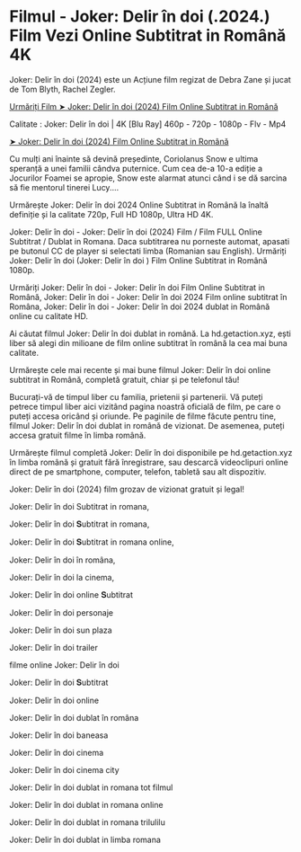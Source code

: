 # Filmul - Joker: Delir în doi (.2024.) Film Vezi Online Subtitrat in Română 4K

Joker: Delir în doi (2024) este un Acțiune film regizat de Debra Zane și jucat de Tom Blyth, Rachel Zegler.

[Urmăriți Film ➤ Joker: Delir în doi (2024) Film Online Subtitrat in Română](https://bit.ly/40bqSmw)

Calitate : Joker: Delir în doi | 4K [Blu Ray] 460p - 720p - 1080p - Flv - Mp4

[➤ Joker: Delir în doi (2024) Film Online Subtitrat in Română](https://bit.ly/40bqSmw)

Cu mulți ani înainte să devină președinte, Coriolanus Snow e ultima speranță a unei familii cândva puternice. Cum cea de-a 10-a ediție a Jocurilor Foamei se apropie, Snow este alarmat atunci când i se dă sarcina să fie mentorul tinerei Lucy....

Urmărește Joker: Delir în doi 2024 Online Subtitrat in Română la înaltă definiție și la calitate 720p, Full HD 1080p, Ultra HD 4K.

Joker: Delir în doi - Joker: Delir în doi (2024) Film / Film FULL Online Subtitrat / Dublat in Romana. Daca subtitrarea nu porneste automat, apasati pe butonul CC de player si selectati limba (Romanian sau English). Urmăriți Joker: Delir în doi (Joker: Delir în doi ) Film Online Subtitrat in Română 1080p.

Urmăriți Joker: Delir în doi - Joker: Delir în doi Film Online Subtitrat in Română, Joker: Delir în doi - Joker: Delir în doi 2024 Film online subtitrat în Româna, Joker: Delir în doi - Joker: Delir în doi 2024 dublat in Română online cu calitate HD.

Ai căutat filmul Joker: Delir în doi dublat in română. La hd.getaction.xyz, ești liber să alegi din milioane de film online subtitrat în română la cea mai buna calitate.

Urmărește cele mai recente și mai bune filmul Joker: Delir în doi online subtitrat in Română, completă gratuit, chiar și pe telefonul tău!

Bucurați-vă de timpul liber cu familia, prietenii și partenerii. Vă puteți petrece timpul liber aici vizitând pagina noastră oficială de film, pe care o puteți accesa oricând și oriunde. Pe paginile de filme făcute pentru tine, filmul Joker: Delir în doi dublat in română de vizionat. De asemenea, puteți accesa gratuit filme în limba română.

Urmărește filmul completă Joker: Delir în doi disponibile pe hd.getaction.xyz în limba română și gratuit fără înregistrare, sau descarcă videoclipuri online direct de pe smartphone, computer, telefon, tabletă sau alt dispozitiv.

Joker: Delir în doi (2024) film grozav de vizionat gratuit și legal!

Joker: Delir în doi Subtitrat in romana,

Joker: Delir în doi 𝐒ubtitrat in romana,

Joker: Delir în doi 𝐒ubtitrat in romana online,

Joker: Delir în doi în româna,

Joker: Delir în doi la cinema,

Joker: Delir în doi online 𝐒ubtitrat

Joker: Delir în doi personaje

Joker: Delir în doi sun plaza

Joker: Delir în doi trailer

filme online Joker: Delir în doi

Joker: Delir în doi 𝐒ubtitrat

Joker: Delir în doi online

Joker: Delir în doi dublat în româna

Joker: Delir în doi baneasa

Joker: Delir în doi cinema

Joker: Delir în doi cinema city

Joker: Delir în doi dublat in romana tot filmul

Joker: Delir în doi dublat in romana online

Joker: Delir în doi dublat in romana trilulilu

Joker: Delir în doi dublat in limba romana
